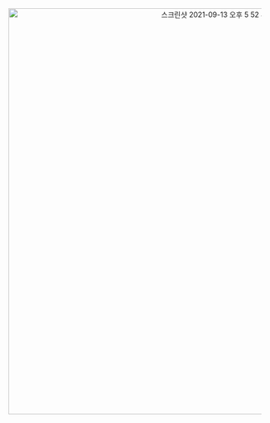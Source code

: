 <div align="center">
  <img width="808" alt="스크린샷 2021-09-13 오후 5 52 47" src="https://user-images.githubusercontent.com/37537227/133054174-9477b9b6-95db-4058-a33b-b420ec72fdcd.png">
</div>
